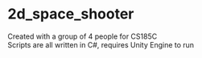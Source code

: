 # 2d_space_shooter
Created with a group of 4 people for CS185C<br>
Scripts are all written in C#, requires Unity Engine to run
